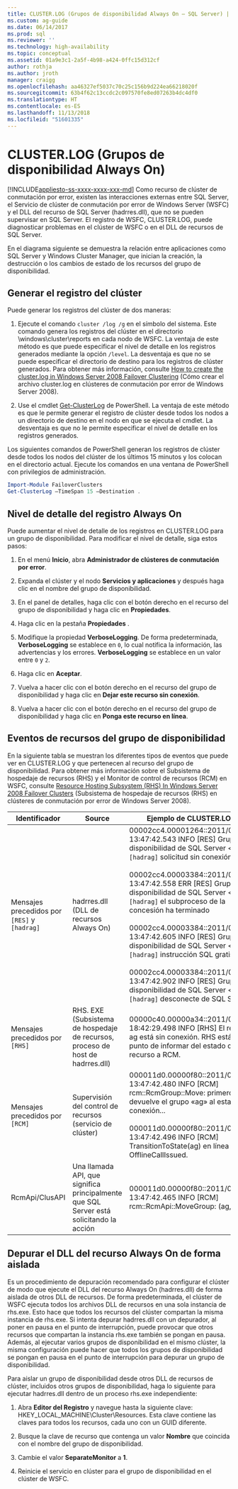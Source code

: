 ```yaml
---
title: CLUSTER.LOG (Grupos de disponibilidad Always On — SQL Server) | Microsoft Docs
ms.custom: ag-guide
ms.date: 06/14/2017
ms.prod: sql
ms.reviewer: ''
ms.technology: high-availability
ms.topic: conceptual
ms.assetid: 01a9e3c1-2a5f-4b98-a424-0ffc15d312cf
author: rothja
ms.author: jroth
manager: craigg
ms.openlocfilehash: aa46327ef5037c70c25c156b9d224ea66218020f
ms.sourcegitcommit: 63b4f62c13ccdc2c097570fe8ed07263b4dc4df0
ms.translationtype: HT
ms.contentlocale: es-ES
ms.lasthandoff: 11/13/2018
ms.locfileid: "51601335"
---
```

# <a name="clusterlog-always-on-availability-groups"></a>CLUSTER.LOG (Grupos de disponibilidad Always On)
[!INCLUDE[appliesto-ss-xxxx-xxxx-xxx-md](../../../includes/appliesto-ss-xxxx-xxxx-xxx-md.md)]
  Como recurso de clúster de conmutación por error, existen las interacciones externas entre SQL Server, el Servicio de clúster de conmutación por error de Windows Server (WSFC) y el DLL del recurso de SQL Server (hadrres.dll), que no se pueden supervisar en SQL Server. El registro de WSFC, CLUSTER.LOG, puede diagnosticar problemas en el clúster de WSFC o en el DLL de recursos de SQL Server.  
  
 En el diagrama siguiente se demuestra la relación entre aplicaciones como SQL Server y Windows Cluster Manager, que inician la creación, la destrucción o los cambios de estado de los recursos del grupo de disponibilidad.  
  
## <a name="generate-cluster-log"></a>Generar el registro del clúster  
 Puede generar los registros del clúster de dos maneras:  
  
1.  Ejecute el comando `cluster /log /g` en el símbolo del sistema. Este comando genera los registros del clúster en el directorio \windows\cluster\reports en cada nodo de WSFC. La ventaja de este método es que puede especificar el nivel de detalle en los registros generados mediante la opción `/level`. La desventaja es que no se puede especificar el directorio de destino para los registros de clúster generados. Para obtener más información, consulte [How to create the cluster.log in Windows Server 2008 Failover Clustering](https://blogs.msdn.com/b/clustering/archive/2008/09/24/8962934.aspx) (Cómo crear el archivo cluster.log en clústeres de conmutación por error de Windows Server 2008).  
  
2.  Use el cmdlet [Get-ClusterLog](https://technet.microsoft.com/library/ee461045.aspx) de PowerShell. La ventaja de este método es que le permite generar el registro de clúster desde todos los nodos a un directorio de destino en el nodo en que se ejecuta el cmdlet. La desventaja es que no le permite especificar el nivel de detalle en los registros generados.  
  
 Los siguientes comandos de PowerShell generan los registros de clúster desde todos los nodos del clúster de los últimos 15 minutos y los colocan en el directorio actual. Ejecute los comandos en una ventana de PowerShell con privilegios de administración.  
  
```powershell  
Import-Module FailoverClusters   
Get-ClusterLog –TimeSpan 15 –Destination .  
```  
  
## <a name="always-on-log-verbosity"></a>Nivel de detalle del registro Always On  
 Puede aumentar el nivel de detalle de los registros en CLUSTER.LOG para un grupo de disponibilidad. Para modificar el nivel de detalle, siga estos pasos:  
  
1.  En el menú **Inicio**, abra **Administrador de clústeres de conmutación por error**.  
  
2.  Expanda el clúster y el nodo **Servicios y aplicaciones** y después haga clic en el nombre del grupo de disponibilidad.  
  
3.  En el panel de detalles, haga clic con el botón derecho en el recurso del grupo de disponibilidad y haga clic en **Propiedades**.  
  
4.  Haga clic en la pestaña **Propiedades** .  
  
5.  Modifique la propiedad **VerboseLogging**. De forma predeterminada, **VerboseLogging** se establece en `0`, lo cual notifica la información, las advertencias y los errores. **VerboseLogging** se establece en un valor entre `0` y `2`.  
  
6.  Haga clic en **Aceptar**.  
  
7.  Vuelva a hacer clic con el botón derecho en el recurso del grupo de disponibilidad y haga clic en **Dejar este recurso sin conexión**.  
  
8.  Vuelva a hacer clic con el botón derecho en el recurso del grupo de disponibilidad y haga clic en **Ponga este recurso en línea**.  
  
## <a name="availability-group-resource-events"></a>Eventos de recursos del grupo de disponibilidad  
 En la siguiente tabla se muestran los diferentes tipos de eventos que puede ver en CLUSTER.LOG y que pertenecen al recurso del grupo de disponibilidad. Para obtener más información sobre el Subsistema de hospedaje de recursos (RHS) y el Monitor de control de recursos (RCM) en WSFC, consulte [Resource Hosting Subsystem (RHS) In Windows Server 2008 Failover Clusters](https://blogs.technet.com/b/askcore/archive/2009/11/23/resource-hosting-subsystem-rhs-in-windows-server-2008-failover-clusters.aspx) (Subsistema de hospedaje de recursos (RHS) en clústeres de conmutación por error de Windows Server 2008).  
  
|Identificador|Source|Ejemplo de CLUSTER.LOG|  
|----------------|------------|------------------------------|  
|Mensajes precedidos por `[RES]` y `[hadrag]`|hadrres.dll (DLL de recursos Always On)|00002cc4.00001264::2011/08/05-13:47:42.543 INFO [RES] Grupo de disponibilidad de SQL Server \<ag>: `[hadrag]` solicitud sin conexión.<br /><br /> 00002cc4.00003384::2011/08/05-13:47:42.558 ERR [RES] Grupo de disponibilidad de SQL Server \<ag>: `[hadrag]` el subproceso de la concesión ha terminado<br /><br /> 00002cc4.00003384::2011/08/05-13:47:42.605 INFO [RES] Grupo de disponibilidad de SQL Server \<ag>: `[hadrag]` instrucción SQL gratis<br /><br /> 00002cc4.00003384::2011/08/05-13:47:42.902 INFO [RES] Grupo de disponibilidad de SQL Server \<ag>: `[hadrag]` desconecte de SQL Server|  
|Mensajes precedidos por `[RHS]`|RHS. EXE (Subsistema de hospedaje de recursos, proceso de host de hadrres.dll)|00000c40.00000a34::2011/08/10-18:42:29.498 INFO [RHS] El recurso ag está sin conexión. RHS está a punto de informar del estado del recurso a RCM.|  
|Mensajes precedidos por `[RCM]`|Supervisión del control de recursos (servicio de clúster)|000011d0.00000f80::2011/08/05-13:47:42.480 INFO [RCM] rcm::RcmGroup::Move: primero se devuelve el grupo «ag» al estado sin conexión...<br /><br /> 000011d0.00000f80::2011/08/05-13:47:42.496 INFO [RCM] TransitionToState(ag) en línea --> OfflineCallIssued.|  
|RcmApi/ClusAPI|Una llamada API, que significa principalmente que SQL Server está solicitando la acción|000011d0.00000f80::2011/08/05-13:47:42.465 INFO [RCM] rcm::RcmApi::MoveGroup: (ag, 2)|  
  
## <a name="debug-always-on-resource-dll-in-isolation"></a>Depurar el DLL del recurso Always On de forma aislada  
 Es un procedimiento de depuración recomendado para configurar el clúster de modo que ejecute el DLL del recurso Always On (hadrres.dll) de forma aislada de otros DLL de recursos. De forma predeterminada, el clúster de WSFC ejecuta todos los archivos DLL de recursos en una sola instancia de rhs.exe. Esto hace que todos los recursos del clúster compartan la misma instancia de rhs.exe. Si intenta depurar hadrres.dll con un depurador, al poner en pausa en el punto de interrupción, puede provocar que otros recursos que compartan la instancia rhs.exe también se pongan en pausa. Además, al ejecutar varios grupos de disponibilidad en el mismo clúster, la misma configuración puede hacer que todos los grupos de disponibilidad se pongan en pausa en el punto de interrupción para depurar un grupo de disponibilidad.  
  
 Para aislar un grupo de disponibilidad desde otros DLL de recursos de clúster, incluidos otros grupos de disponibilidad, haga lo siguiente para ejecutar hadrres.dll dentro de un proceso rhs.exe independiente:  
  
1.  Abra **Editor del Registro** y navegue hasta la siguiente clave: HKEY_LOCAL_MACHINE\Cluster\Resources. Esta clave contiene las claves para todos los recursos, cada uno con un GUID diferente.  
  
2.  Busque la clave de recurso que contenga un valor **Nombre** que coincida con el nombre del grupo de disponibilidad.  
  
3.  Cambie el valor **SeparateMonitor** a **1**.  
  
4.  Reinicie el servicio en clúster para el grupo de disponibilidad en el clúster de WSFC.  
  
  
